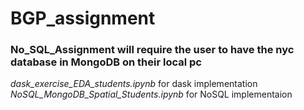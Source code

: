 # BGP_assignment

### No_SQL_Assignment will require the user to have the nyc database in MongoDB on their local pc

*dask_exercise_EDA_students.ipynb* for dask implementation\
*NoSQL_MongoDB_Spatial_Students.ipynb* for NoSQL implementaion
